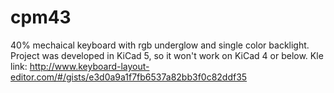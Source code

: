 # cpm43
40% mechaical keyboard with rgb underglow and single color backlight. Project was developed in KiCad 5, so it won't work on KiCad 4 or below. Kle link: http://www.keyboard-layout-editor.com/#/gists/e3d0a9a1f7fb6537a82bb3f0c82ddf35
